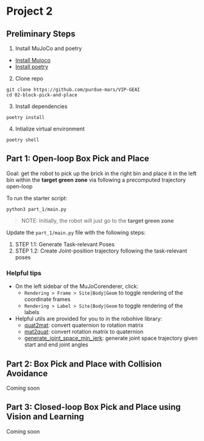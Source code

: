# Project 2

## Preliminary Steps
1. Install MuJoCo and poetry

- [Install Mujoco](https://mujoco.readthedocs.io/en/stable/programming/index.html#getting-started)
- [Install poetry](https://python-poetry.org/docs/#installing-with-the-official-installer)

2. Clone repo 

```
git clone https://github.com/purdue-mars/VIP-GEAI
cd 02-block-pick-and-place
```

3. Install dependencies 

```
poetry install
```

4. Intialize virtual environment

```
poetry shell
```

## Part 1: Open-loop Box Pick and Place

Goal: get the robot to pick up the brick in the right bin and place it in the left bin within the **target green zone** via following a precomputed trajectory open-loop

To run the starter script:
``` 
python3 part_1/main.py 
```
> NOTE: Initially, the robot will just go to the **target green zone**

Update the `part_1/main.py` file with the following steps:
1. STEP 1.1: Generate Task-relevant Poses
2. STEP 1.2: Create Joint-position trajectory following the task-relevant poses

### Helpful tips

- On the left sidebar of the MuJoCorenderer, click: 
  - `Rendering > Frame > Site|Body|Geom` to toggle rendering of the coordinate frames
  - `Rendering > Label > Site|Body|Geom` to toggle rendering of the labels
- Helpful utils are provided for you to in the robohive library:
  - [quat2mat](https://github.com/vikashplus/robohive/blob/ef6f2c3deb93555d779bb3f9af0b3c21414c6bc0/robohive/utils/quat_math.py#L152): convert quaternion to rotation matrix
  - [mat2quat](https://github.com/vikashplus/robohive/blob/ef6f2c3deb93555d779bb3f9af0b3c21414c6bc0/robohive/utils/quat_math.py#L110): convert rotation matrix to quaternion
  - [generate_joint_space_min_jerk](https://github.com/vikashplus/robohive/blob/ef6f2c3deb93555d779bb3f9af0b3c21414c6bc0/robohive/utils/min_jerk.py#L5): generate joint space trajectory given start and end joint angles

## Part 2: Box Pick and Place with Collision Avoidance

Coming soon

## Part 3: Closed-loop Box Pick and Place using Vision and Learning

Coming soon
